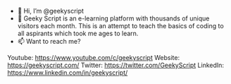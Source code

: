 - 👋 Hi, I’m @geekyscript
- 👀 Geeky Script is an e-learning platform with thousands of unique visitors each month. This is an attempt to teach the basics of coding to all aspirants which took me ages to learn.
- 📫 Want to reach me?

Youtube: https://www.youtube.com/c/geekyscript
Website: https://geekyscript.com/
Twitter: https://twitter.com/GeekyScript
LinkedIn: https://www.linkedin.com/in/geekyscript/
